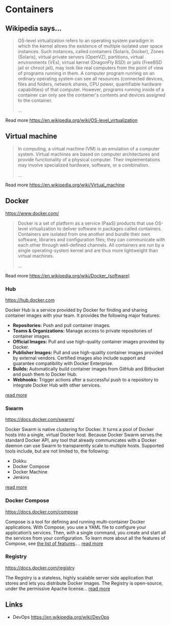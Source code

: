 # Containers

## Wikipedia says...

> OS-level virtualization refers to an operating system paradigm in which the kernel allows the existence of multiple isolated user space instances. Such instances, called containers (Solaris, Docker), Zones (Solaris), virtual private servers (OpenVZ), partitions, virtual environments (VEs), virtual kernel (DragonFly BSD) or jails (FreeBSD jail or chroot jail), may look like real computers from the point of view of programs running in them. A computer program running on an ordinary operating system can see all resources (connected devices, files and folders, network shares, CPU power, quantifiable hardware capabilities) of that computer. However, programs running inside of a container can only see the container's contents and devices assigned to the container.
>
> ...

Read more https://en.wikipedia.org/wiki/OS-level_virtualization

## Virtual machine

> In computing, a virtual machine (VM) is an emulation of a computer system. Virtual machines are based on computer architectures and provide functionality of a physical computer. Their implementations may involve specialized hardware, software, or a combination.
>
> ...

Read more https://en.wikipedia.org/wiki/Virtual_machine

## Docker

https://www.docker.com/

> Docker is a set of platform as a service (PaaS) products that use OS-level virtualization to deliver software in packages called containers. Containers are isolated from one another and bundle their own software, libraries and configuration files; they can communicate with each other through well-defined channels. All containers are run by a single operating-system kernel and are thus more lightweight than virtual machines.
>
> ...

Read more https://en.wikipedia.org/wiki/Docker_(software)

### Hub

https://hub.docker.com

Docker Hub is a service provided by Docker for finding and sharing container images with your team. It provides the following major features:

* **Repositories:** Push and pull container images.
* **Teams & Organizations:** Manage access to private repositories of container images.
* **Official Images:** Pull and use high-quality container images provided by Docker.
* **Publisher Images:** Pull and use high-quality container images provided by external vendors. Certified images also include support and guarantee compatibility with Docker Enterprise.
* **Builds:** Automatically build container images from GitHub and Bitbucket and push them to Docker Hub.
* **Webhooks:** Trigger actions after a successful push to a repository to integrate Docker Hub with other services.

[read more][1]

### Swarm

https://docs.docker.com/swarm/

Docker Swarm is native clustering for Docker. It turns a pool of Docker hosts into a single, virtual Docker host. Because Docker Swarm serves the standard Docker API, any tool that already communicates with a Docker daemon can use Swarm to transparently scale to multiple hosts. Supported tools include, but are not limited to, the following:

* Dokku
* Docker Compose
* Docker Machine
* Jenkins

[read more][5]

### Docker Compose

https://docs.docker.com/compose

Compose is a tool for defining and running multi-container Docker applications. With Compose, you use a YAML file to configure your application’s services. Then, with a single command, you create and start all the services from your configuration. To learn more about all the features of Compose, see [the list of features][4].... [read more][2]

### Registry

https://docs.docker.com/registry

The Registry is a stateless, highly scalable server side application that stores and lets you distribute Docker images. The Registry is open-source, under the permissive Apache license... [read more][3]

[1]: https://docs.docker.com/docker-hub/
[2]: https://docs.docker.com/compose
[3]: https://docs.docker.com/registry
[4]: https://docs.docker.com/compose/#features
[5]: https://docs.docker.com/swarm/overview/

## Links

* DevOps https://en.wikipedia.org/wiki/DevOps
